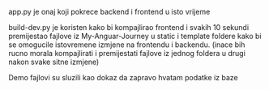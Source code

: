 app.py je onaj koji pokrece backend i frontend u isto vrijeme 

build-dev.py je koristen kako bi kompajlirao frontend i svakih 10 sekundi premijestao fajlove iz My-Anguar-Journey u static i template foldere kako bi se omogucile istovremene izmjene na frontendu i backendu. (inace bih rucno morala kompajlirati i premijestati fajlove iz jednog foldera u drugi nakon svake sitne izmjene)

Demo fajlovi su sluzili kao dokaz da zapravo hvatam podatke iz baze
